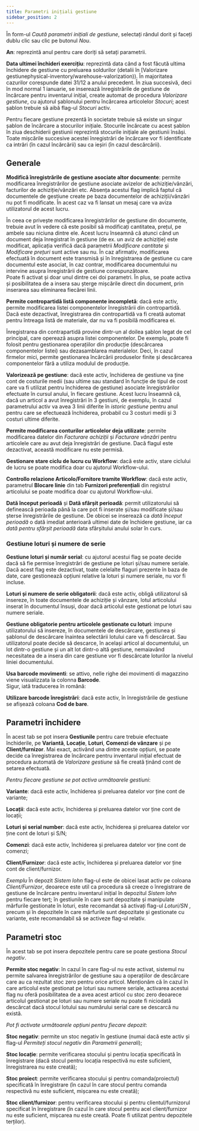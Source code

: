 ```yaml
---
title: Parametri inițiali gestiune
sidebar_position: 2
---
```


În form-ul *Caută parametri inițiali de gestiune*, selectați rândul dorit și faceți dublu clic sau clic pe butonul *Nou*.

**An**: reprezintă anul pentru care doriți să setați parametrii.

**Data ultimei închideri exercițiu**: reprezintă data când a fost făcută ultima închidere de gestiune cu preluarea soldurilor (detalii în [Valorizare gestiunephysical-inventory/warehouse-valorization)). În majoritatea cazurilor corespunde datei 31/12 a anului precedent. În ziua succesivă, deci în mod normal 1 ianuarie, se inserează înregistrările de gestiune de încărcare pentru inventarul inițial, create automat de procedura *Valorizare gestiune*, cu ajutorul șablonului pentru încărcarea articolelor *Stocuri*; acest șablon trebuie să aibă flag-ul *Stocuri* activ.

Pentru fiecare gestiune prezentă în societate trebuie să existe un singur șablon de încărcare a stocurilor inițiale. Stocurile încărcate cu acest șablon în ziua deschiderii gestiunii reprezintă stocurile inițiale ale gestiunii însăși. Toate mișcările succesive acestei înregistrări de încărcare vor fi identificate ca intrări (în cazul încărcării) sau ca ieșiri (în cazul descărcării).

## Generale

**Modifică înregistrările de gestiune asociate altor documente**: permite modificarea înregistrărilor de gestiune asociate avizelor de achiziție/vânzări, facturilor de achiziție/vânzări etc. Absența acestui flag implică faptul că documentele de gestiune create pe baza documentelor de achiziții/vânzări nu pot fi modificate. În acest caz va fi lansat un mesaj care va aviza utilizatorul de acest lucru.

În ceea ce privește modificarea înregistrărilor de gestiune din documente, trebuie avut în vedere că este posibil să modificați cantitatea, prețul, pe ambele sau niciuna dintre ele. Acest lucru înseamnă că atunci când un document deja înregistrat în gestiune (de ex. un aviz de achiziție) este modificat, aplicația verifică dacă parametrii *Modificare cantitate* și *Modificare prețuri* sunt active sau nu. În caz afirmativ, modificarea efectuată în document este transmisă și în înregistrarea de gestiune cu care documentul este asociat, în caz contrar, modificarea documentului nu intervine asupra înregistrării de gestiune corespunzătoare.  
Poate fi activat și doar unul dintre cei doi parametri. În plus, se poate activa și posibilitatea de a insera sau șterge mișcările direct din document, prin inserarea sau eliminarea fiecărei linii. 

**Permite contropartidă listă componente incompletă**: dacă este activ, permite modificarea listei componentelor înregistrării din contropartidă. Dacă este dezactivat, înregistrarea din contropartidă va fi creată automat pentru întreaga listă de materiale, dar nu va fi posibilă modificarea ei.

Înregistrarea din contrapartidă provine dintr-un al doilea șablon legat de cel principal, care operează asupra listei componentelor. De exemplu, poate fi folosit pentru gestionarea operațiilor din producție (descărcarea componentelor listei) sau dezasamblarea materialelor. Deci, în cazul firmelor mici, permite gestionarea încărcării produselor finite și descărcarea componentelor fără a utiliza modulul de producție.

**Valorizează pe gestiune**: dacă este activ, închiderea de gestiune va ține cont de costurile medii (sau ultime sau standard în funcție de tipul de cost care va fi utilizat pentru închiderea de gestiune) asociate înregistrărilor efectuate în cursul anului, în fiecare gestiune. Acest lucru înseamnă că, dacă un articol a avut înregistrări în 3 gestiuni, de exemplu, în cazul parametrului activ va avea 3 linii diferite în *istoric gestiune* pentru anul pentru care se efectuează închiderea, probabil cu 3 costuri medii și 3 costuri ultime diferite.

**Permite modificarea conturilor articolelor deja utilizate**: permite modificarea datelor din *Facturare achiziții* și *Facturare vânzări* pentru articolele care au avut deja înregistrări de gestiune. Dacă flagul este dezactivat, această modificare nu este permisă. 

**Gestionare stare ciclu de lucru cu Workflow**: dacă este activ, stare ciclului de lucru se poate modifica doar cu ajutorul Workflow-ului.

**Controllo relazione Articolo/Fornitore tramite Workflow**: dacă este activ, parametrul **Blocare linie** din tab **Furnizori preferențiali** din registrul articolului se poate modifica doar cu ajutorul Workflow-ului.

**Dată început perioadă** și **Dată sfârșit perioadă**: permit utilizatorului să definească perioada până la care pot fi inserate și/sau modificate și/sau șterse înregistrările de gestiune. De obicei se inserează ca *dată început perioadă* o dată imediat anterioară ultimei date de închidere gestiune, iar ca *dată pentru sfârșit perioadă* data sfârșitului anului solar în curs.

### Gestiune loturi și numere de serie  

**Gestiune loturi și număr serial**: cu ajutorul acestui flag se poate decide dacă să fie permise înregistrări de gestiune pe loturi și/sau numere seriale. Dacă acest flag este dezactivat, toate celelalte flaguri prezente în baza de date, care gestionează opțiuni relative la loturi și numere seriale, nu vor fi incluse.

**Loturi și numere de serie obligatorii**: dacă este activ, obligă utilizatorul să insereze, în toate documentele de achiziție și vânzare, lotul articolului inserat în documentul însuși, doar dacă articolul este gestionat pe loturi sau numere seriale.

**Gestiune obligatorie pentru articolele gestionate cu loturi**: impune utilizatorului să insereze, în documentele de descărcare, gestiunea și șablonul de descărcare înaintea selectării lotului care va fi descărcat. Sau utilizatorul poate decide să descarce, în același articol al documentului, un lot dintr-o gestiune și un alt lot dintr-o altă gestiune, nemaiavând necesitatea de a insera din care gestiune vor fi descărcate loturilor la nivelul liniei documentului. 

**Usa barcode movimenti**: se attivo, nelle righe dei movimenti di magazzino viene visualizzata la colonna **Barcode**.   
Sigur, iată traducerea în română:

**Utilizare barcode înregistrări**: dacă este activ, în înregistrările de gestiune se afișează coloana **Cod de bare**.

## Parametri închidere

În acest tab se pot insera **Gestiunile** pentru care trebuie efectuate închiderile, pe **Variantă**, **Locație**, **Loturi**, **Comenzi de vânzare** și pe **Client/furnizor**. Mai exact, activând una dintre aceste opțiuni, se poate decide ca înregistrarea de încărcare pentru inventarul inițial efectuat de procedura automată de *Valorizare gestiune* să fie creată ținând cont de setarea efectuată.

*Pentru fiecare gestiune se pot activa următoarele gestiuni*:	

**Variante**: dacă este activ, închiderea și preluarea datelor vor ține cont de variante;	

**Locații**: dacă este activ, închiderea și preluarea datelor vor ține cont de locații;	

**Loturi și serial number**: dacă este activ, închiderea și preluarea datelor vor ține cont de loturi și S/N;	

**Comenzi**: dacă este activ, închiderea și preluarea datelor vor ține cont de comenzi;	

**Client/Furnizor**: dacă este activ, închiderea și preluarea datelor vor ține cont de client/furnizor. 	

*Exemplu*
În depozit *Sistem lohn* flag-ul este de obicei lasat activ pe coloana *Client/Furnizor*, deoarece este util ca procedura să creeze o înregistrare de gestiune de încărcare pentru inventarul inițial în depozitul *Sistem lohn* pentru fiecare terț; în gestiunile în care sunt depozitate și manipulate mărfurile gestionate în loturi, este recomandat să activați flag-ul *Loturi/SN* , precum și în depozitele în care mărfurile sunt depozitate și gestionate cu variante, este recomandabil să se activeze flag-ul relativ.

## Parametri stoc

În acest tab se pot insera depozitele pentru care se poate gestiona *Stocul negativ*. 

**Permite stoc negativ**: în cazul în care flag-ul nu este activat, sistemul nu permite salvarea înregistrărilor de gestiune sau a operațiilor de descărcare care au ca rezultat stoc zero pentru orice articol. Menționăm că în cazul în care articolul este gestionat pe loturi sau numere seriale, activarea acestui flag nu oferă posibilitatea de a avea acest articol cu stoc zero deoarece articolul gestionat pe loturi sau numere seriale nu poate fi niciodată descărcat dacă stocul lotului sau numărului serial care se descarcă nu există. 

*Pot fi activate următoarele opțiuni pentru fiecare depozit*:	

**Stoc negativ**: permite un stoc negativ în gestiune (numai dacă este activ și flag-ul *Permiteți stocul negativ* din *Parametrii generali*);

**Stoc locație**: permite verificarea stocului și pentru locația specificată în înregistrare (dacă stocul pentru locația respectivă nu este suficient, înregistrarea nu este creată);

**Stoc proiect**: permite verificarea stocului și pentru comanda(proiectul) specificată în înregistrare (în cazul în care stocul pentru comanda respectivă nu este suficient, mișcarea nu este creată);   

**Stoc client/furnizor**: pentru verificarea stocului și pentru clientul/furnizorul specificat în înregistrare (în cazul în care stocul pentru acel client/furnizor nu este suficient, mișcarea nu este creată. Poate fi utilizat pentru depozitele terților).
